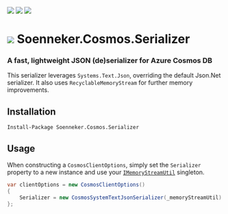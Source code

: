 [![](https://img.shields.io/nuget/v/Soenneker.Cosmos.Serializer.svg?style=for-the-badge)](https://www.nuget.org/packages/Soenneker.Cosmos.Serializer/)
[![](https://img.shields.io/github/actions/workflow/status/soenneker/soenneker.cosmos.serializer/publish.yml?style=for-the-badge)](https://github.com/soenneker/soenneker.cosmos.serializer/actions/workflows/publish.yml)
[![](https://img.shields.io/nuget/dt/Soenneker.Cosmos.Serializer.svg?style=for-the-badge)](https://www.nuget.org/packages/Soenneker.Cosmos.Serializer/)

# ![](https://user-images.githubusercontent.com/4441470/224455560-91ed3ee7-f510-4041-a8d2-3fc093025112.png) Soenneker.Cosmos.Serializer
### A fast, lightweight JSON (de)serializer for Azure Cosmos DB

This serializer leverages `Systems.Text.Json`, overriding the default Json.Net serializer. It also uses `RecyclableMemoryStream` for further memory improvements.

## Installation

```
Install-Package Soenneker.Cosmos.Serializer
```

## Usage

When constructing a `CosmosClientOptions`, simply set the `Serializer` property to a new instance and use your [`IMemoryStreamUtil`](https://github.com/soenneker/soenneker.utils.memorystream) singleton.

```csharp
var clientOptions = new CosmosClientOptions()
{
    Serializer = new CosmosSystemTextJsonSerializer(_memoryStreamUtil)
};
```